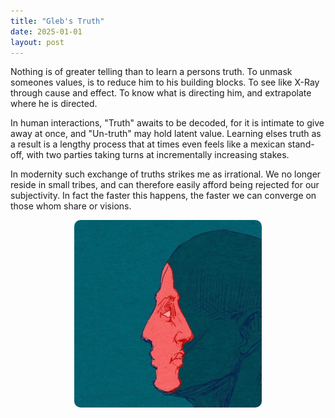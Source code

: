 ```yaml
---
title: "Gleb's Truth"
date: 2025-01-01
layout: post
---
```


Nothing is of greater telling than to learn a persons truth.
To unmask someones values, is to reduce him to his building blocks. To see like X-Ray through cause and effect. To know what is directing him, and extrapolate where he is directed. 

In human interactions, "Truth" awaits to be decoded, for it is intimate to give away at once, and "Un-truth" may hold latent value. Learning elses truth as a result is a lengthy process that at times even feels like a mexican stand-off, with two parties taking turns at incrementally increasing stakes.

In modernity such exchange of truths strikes me as irrational. We no longer reside in small tribes, and can therefore easily afford being rejected for our subjectivity. In fact the faster this happens, the faster we can converge on those whom share or visions. 


<p align="center"><img src="/images/Self1.jpg" alt="Alt text" width="300" height="300" style="border-radius: 10px;"></p>

